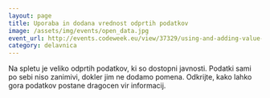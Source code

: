 ```yaml
---
layout: page
title: Uporaba in dodana vrednost odprtih podatkov
image: /assets/img/events/open_data.jpg
event_url: http://events.codeweek.eu/view/37329/using-and-adding-value-to-open-data/
category: delavnica
---
```

Na spletu je veliko odprtih podatkov, ki so dostopni javnosti. Podatki sami po sebi niso zanimivi, dokler jim ne dodamo pomena. Odkrijte, kako lahko gora podatkov postane dragocen vir informacij.